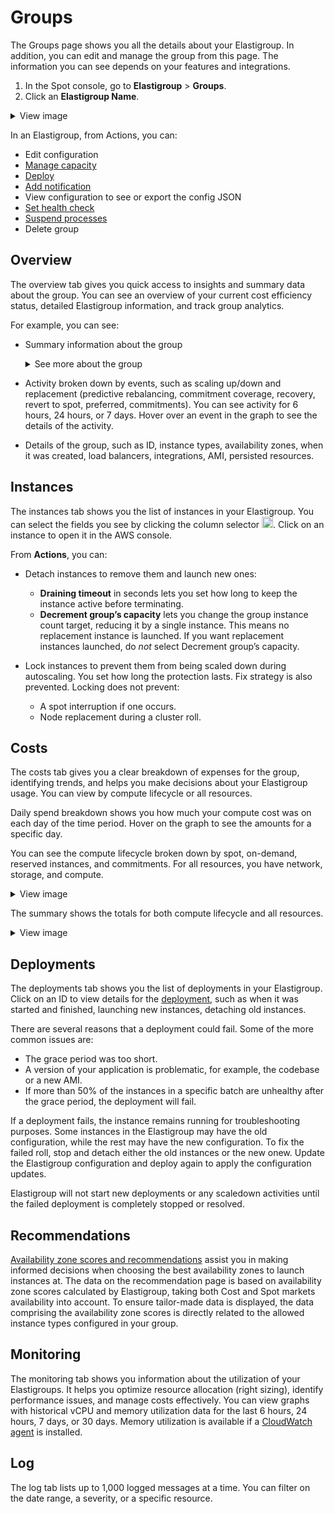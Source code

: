 # Groups

The Groups page shows you all the details about your Elastigroup. In addition, you can edit and manage the group from this page. The information you can see depends on your features and integrations.

1. In the Spot console, go to **Elastigroup** > **Groups**.
2. Click an **Elastigroup Name**.

<details>
   <summary markdown="span">View image</summary>

  <img width=700 src="https://github.com/user-attachments/assets/3698a171-263b-44c4-aa77-2080773e21a1">

</details>


In an Elastigroup, from Actions, you can:

* Edit configuration
* [Manage capacity](elastigroup/tutorials/elastigroup-actions-menu/manage-group-capacity)
* [Deploy](elastigroup/tutorials/elastigroup-actions-menu/deploy-or-roll-elastigroup)
* [Add notification](elastigroup/tutorials/elastigroup-actions-menu/create-notifications)
* View configuration to see or export the config JSON
* [Set health check](elastigroup/tutorials/elastigroup-actions-menu/set-health-checks)
* [Suspend processes](elastigroup/tutorials/elastigroup-actions-menu/suspend-processes)
* Delete group

## Overview

The overview tab gives you quick access to insights and summary data about the group. You can see an overview of your current cost efficiency status, detailed Elastigroup information, and track group analytics.

For example, you can see:

* Summary information about the group

   <details>
    <summary markdown="span">See more about the group</summary>

    * <b>Running instances</b> is the number of instances running in the Elastigroup.
    * <b>Spot running hours</b> is the total number of spot instances running hours in the selected time period.
    * <b>Actual cost</b> is your calculated compute cost for the selected time period using spot instances.
    * <b>On-demand costs</b> is the amount of money in dollars you spent for on-demand instances.
    * <b>Saved</b> is the amount of money in dollars you saved during the selected time period.
    * <b>Savings percentage</b> is the percent savings comparing your actual cost to your potential cost.

    </details>


* Activity broken down by events, such as scaling up/down and replacement (predictive rebalancing, commitment coverage, recovery, revert to spot, preferred, commitments). You can see activity for 6 hours, 24 hours, or 7 days. Hover over an event in the graph to see the details of the activity.

* Details of the group, such as ID, instance types, availability zones, when it was created, load balancers, integrations, AMI, persisted resources.

## Instances

The instances tab shows you the list of instances in your Elastigroup. You can select the fields you see by clicking the column selector <img height=18 src="https://github.com/user-attachments/assets/e5bc0ee3-3053-443d-a9b4-7642b68f95fe">. Click on an instance to open it in the AWS console.

From **Actions**, you can:

* Detach instances to remove them and launch new ones:
   * **Draining timeout** in seconds lets you set how long to keep the instance active before terminating.
   * **Decrement group’s capacity** lets you change the group instance count target, reducing it by a single instance. This means no replacement instance is launched. If you want replacement instances launched, do <i>not</i> select Decrement group’s capacity.

* Lock instances to prevent them from being scaled down during autoscaling. You set how long the protection lasts. Fix strategy is also prevented.
   Locking does not prevent:
    * A spot interruption if one occurs.
    * Node replacement during a cluster roll.

## Costs

The costs tab gives you a clear breakdown of expenses for the group, identifying trends, and helps you make decisions about your Elastigroup usage. You can view by compute lifecycle or all resources.

Daily spend breakdown shows you how much your compute cost was on each day of the time period. Hover on the graph to see the amounts for a specific day.

You can see the compute lifecycle broken down by spot, on-demand, reserved instances, and commitments. For all resources, you have network, storage, and compute.

<details>
   <summary markdown="span">View image</summary>

  <img width=700 src="https://github.com/user-attachments/assets/a65ab46e-5c43-4404-a01c-6aab83750779">

</details>

The summary shows the totals for both compute lifecycle and all resources.

<details>
   <summary markdown="span">View image</summary>

  <img width=300 src="https://github.com/user-attachments/assets/d04681a1-68fd-4147-8990-a6fcb82fe230">

</details>

## Deployments

The deployments tab shows you the list of deployments in your Elastigroup. Click on an ID to view details for the [deployment](elastigroup/tutorials/elastigroup-actions-menu/deploy-or-roll-elastigroup), such as when it was started and finished, launching new instances, detaching old instances.

There are several reasons that a deployment could fail. Some of the more common issues are:

* The grace period was too short.
* A version of your application is problematic, for example, the codebase or a new AMI.
* If more than 50% of the instances in a specific batch are unhealthy after the grace period, the deployment will fail.

If a deployment fails, the instance remains running for troubleshooting purposes. Some instances in the Elastigroup may have the old configuration, while the rest may have the new configuration. To fix the failed roll, stop and detach either the old instances or the new onew. Update the Elastigroup configuration and deploy again to apply the configuration updates.

Elastigroup will not start new deployments or any scaledown activities until the failed deployment is completely stopped or resolved.

## Recommendations

[Availability zone scores and recommendations](elastigroup/features/core-features/az-scores) assist you in making informed decisions when choosing the best availability zones to launch instances at. The data on the recommendation page is based on availability zone scores calculated by Elastigroup, taking both Cost and Spot markets availability into account. To ensure tailor-made data is displayed, the data comprising the availability zone scores is directly related to the allowed instance types configured in your group.

## Monitoring

The monitoring tab shows you information about the utilization of your Elastigroups. It helps you optimize resource allocation (right sizing), identify performance issues, and manage costs effectively. You can view graphs with historical vCPU and memory utilization data for the last 6 hours, 24 hours, 7 days, or 30 days. Memory utilization is available if a [CloudWatch agent](https://docs.aws.amazon.com/AmazonCloudWatch/latest/monitoring/install-CloudWatch-Agent-on-EC2-Instance.html) is installed.

## Log

The log tab lists up to 1,000 logged messages at a time. You can filter on the date range, a severity, or a specific resource.
